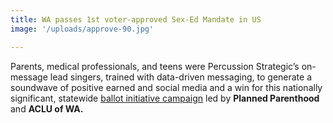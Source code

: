 ```yaml
---
title: WA passes 1st voter-approved Sex-Ed Mandate in US
image: '/uploads/approve-90.jpg'

---
```

Parents, medical professionals, and teens were Percussion Strategic’s on-message lead singers, trained with data-driven messaging, to generate a soundwave of positive earned and social media and a win for this nationally significant, statewide [ballot initiative campaign](https://www.approve90wa.org/) led by **Planned Parenthood** and **ACLU of WA.**